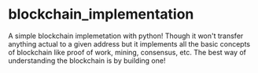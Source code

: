# blockchain_implementation

A simple blockchain implemetation with python! Though it won't transfer anything actual to a given address but it implements all the basic concepts of blockchain like 
proof of work, mining, consensus, etc. The best way of understanding the blockchain is by building one!

